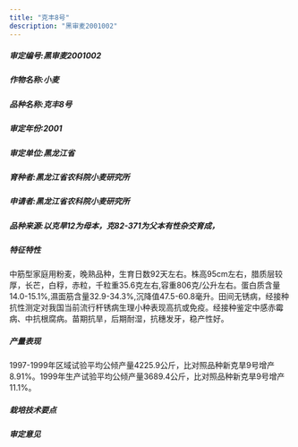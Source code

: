 ```yaml
---
title: "克丰8号"
description: "黑审麦2001002"
---
```

##### 审定编号:黑审麦2001002

##### 作物名称:小麦

##### 品种名称:克丰8号

##### 审定年份:2001

##### 审定单位:黑龙江省

##### 育种者:黑龙江省农科院小麦研究所

##### 申请者:黑龙江省农科院小麦研究所

##### 品种来源:以克旱12为母本，克82-371为父本有性杂交育成，

##### 特征特性
中筋型家庭用粉麦，晚熟品种，生育日数92天左右。株高95cm左右，腊质层较厚，长芒，白稃，赤粒，千粒重35.6克左右,容重806克/公升左右。蛋白质含量14.0-15.1%,濕面筋含量32.9-34.3%,沉降值47.5-60.8毫升。田间无锈病，经接种抗性测定对我国当前流行杆锈病生理小种表现高抗或免疫。经接种鉴定中感赤霉病、中抗根腐病。苗期抗旱，后期耐湿，抗穗发牙，稳产性好。

##### 产量表现
1997-1999年区域试验平均公倾产量4225.9公斤，比对照品种新克旱9号增产8.91%。1999年生产试验平均公倾产量3689.4公斤，比对照品种新克旱9号增产11.1%。

##### 栽培技术要点


##### 审定意见

